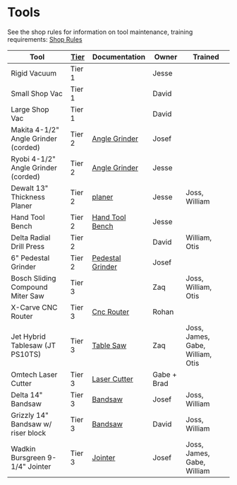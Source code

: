 # Tools

See the shop rules for information on tool maintenance, training requirements: [Shop Rules](/operations/shop-rules)

| Tool                                 | [Tier](/operations/shop-rules#tool-use) | Documentation                              | Owner       | Trained                          |
| ------------------------------------ | --------------------------------------- | ------------------------------------------ | ----------- | -------------------------------- |
| Rigid Vacuum                         | Tier 1                                  |                                            | Jesse       |                                  |
| Small Shop Vac                       | Tier 1                                  |                                            | David       |                                  |
| Large Shop Vac                       | Tier 1                                  |                                            | David       |                                  |
| Makita 4-1/2" Angle Grinder (corded) | Tier 2                                  | [Angle Grinder](tools/angle-grinder)       | Josef       |                                  |
| Ryobi 4-1/2" Angle Grinder (corded)  | Tier 2                                  | [Angle Grinder](tools/angle-grinder)       | Jesse       |                                  |
| Dewalt 13" Thickness Planer          | Tier 2                                  | [planer](tools/thickness-planer)           | Jesse       | Joss, William                    |
| Hand Tool Bench                      | Tier 2                                  | [Hand Tool Bench](tools/hand-tool-bench)   | Jesse       |                                  |
| Delta Radial Drill Press             | Tier 2                                  |                                            | David       | William, Otis                    |
| 6" Pedestal Grinder                  | Tier 2                                  | [Pedestal Grinder](tools/pedestal-grinder) | Josef       |                                  |
| Bosch Sliding Compound Miter Saw     | Tier 3                                  |                                            | Zaq         | Joss, William, Otis              |
| X-Carve CNC Router                   | Tier 3                                  | [Cnc Router](tools/cnc-router)             | Rohan       |                                  |
| Jet Hybrid Tablesaw (JT PS10TS)      | Tier 3                                  | [Table Saw](tools/table-saw)               | Zaq         | Joss, James, Gabe, William, Otis |
| Omtech Laser Cutter                  | Tier 3                                  | [Laser Cutter](tools/laser-cutter)         | Gabe + Brad |                                  |
| Delta 14" Bandsaw                    | Tier 3                                  | [Bandsaw](tools/bandsaw)                   | Josef       | Joss, William                    |
| Grizzly 14" Bandsaw  w/ riser block  | Tier 3                                  | [Bandsaw](tools/bandsaw)                   | David       | Joss, William                    |
| Wadkin Bursgreen 9-1/4" Jointer      | Tier 3                                  | [Jointer](tools/jointer)                   | Josef       | Joss, James, Gabe, William       |
